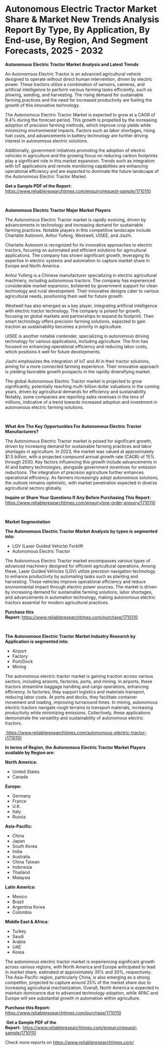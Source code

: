 <p><h1>Autonomous Electric Tractor Market Share & Market New Trends Analysis Report By Type, By Application, By End-use, By Region, And Segment Forecasts, 2025 - 2032</h1></p><p><strong>Autonomous Electric Tractor Market Analysis and Latest Trends</strong></p>
<p><p>An Autonomous Electric Tractor is an advanced agricultural vehicle designed to operate without direct human intervention, driven by electric power. These tractors utilize a combination of sensors, cameras, and artificial intelligence to perform various farming tasks efficiently, such as plowing, seeding, and harvesting. The rising demand for sustainable farming practices and the need for increased productivity are fueling the growth of this innovative technology.</p><p>The Autonomous Electric Tractor Market is expected to grow at a CAGR of 9.4% during the forecast period. This growth is propelled by the increasing adoption of precision farming methods, which improve crop yields while minimizing environmental impacts. Factors such as labor shortages, rising fuel costs, and advancements in battery technology are further driving interest in autonomous electric solutions.</p><p>Additionally, government initiatives promoting the adoption of electric vehicles in agriculture and the growing focus on reducing carbon footprints play a significant role in this market expansion. Trends such as integration with IoT applications and remote monitoring capabilities are enhancing operational efficiency and are expected to dominate the future landscape of the Autonomous Electric Tractor Market.</p></p>
<p><strong>Get a Sample PDF of the Report:&nbsp;</strong> <a href="https://www.reliableresearchtimes.com/enquiry/request-sample/1710110?utm_campaign=3287&utm_medium=2&utm_source=Github&utm_content=ia&utm_term=27032025&utm_id=autonomous-electric-tractor">https://www.reliableresearchtimes.com/enquiry/request-sample/1710110</a></p>
<p>&nbsp;</p>
<p><strong>Autonomous Electric Tractor Major Market Players</strong></p>
<p><p>The Autonomous Electric Tractor market is rapidly evolving, driven by advancements in technology and increasing demand for sustainable farming practices. Notable players in this competitive landscape include Charlatte Autonom, Anhui Yufeng, Westwell, UISEE, and Jiazhi.</p><p>Charlatte Autonom is recognized for its innovative approaches to electric tractors, focusing on automated and efficient solutions for agricultural applications. The company has shown significant growth, leveraging its expertise in electric systems and automation to capture market share in Europe and North America. </p><p>Anhui Yufeng is a Chinese manufacturer specializing in electric agricultural machinery, including autonomous tractors. The company has experienced considerable market expansion, bolstered by government support for clean technology and rural development. Their innovative designs cater to various agricultural needs, positioning them well for future growth.</p><p>Westwell has also emerged as a key player, integrating artificial intelligence with electric tractor technology. The company is poised for growth, focusing on global markets and partnerships to expand its footprint. Their smart technology offers precision farming solutions, expected to gain traction as sustainability becomes a priority in agriculture.</p><p>UISEE is another notable contender, specializing in autonomous driving technology for various applications, including agriculture. The firm has focused on enhancing operational efficiency and reducing labor costs, which positions it well for future developments.</p><p>Jiazhi emphasizes the integration of IoT and AI in their tractor solutions, aiming for a more connected farming experience. Their innovative approach is yielding favorable growth prospects in the rapidly diversifying market.</p><p>The global Autonomous Electric Tractor market is projected to grow significantly, potentially reaching multi-billion dollar valuations in the coming years, driven by agricultural demands for efficiency and sustainability. Notably, some companies are reporting sales revenues in the tens of millions, indicative of a trend towards increased adoption and investment in autonomous electric farming solutions.</p></p>
<p>&nbsp;</p>
<p><strong>What Are The Key Opportunities For Autonomous Electric Tractor Manufacturers?</strong></p>
<p><p>The Autonomous Electric Tractor market is poised for significant growth, driven by increasing demand for sustainable farming practices and labor shortages in agriculture. In 2023, the market was valued at approximately $1.5 billion, with a projected compound annual growth rate (CAGR) of 15% through 2030. Key factors influencing this growth include advancements in AI and battery technologies, alongside government incentives for emission reductions. The integration of precision agriculture further enhances operational efficiency. As farmers increasingly adopt autonomous solutions, the outlook remains optimistic, with market penetration expected in diverse agricultural sectors globally.</p></p>
<p><strong>Inquire or Share Your Questions If Any Before Purchasing This Report:</strong> <a href="https://www.reliableresearchtimes.com/enquiry/pre-order-enquiry/1710110?utm_campaign=3287&utm_medium=2&utm_source=Github&utm_content=ia&utm_term=27032025&utm_id=autonomous-electric-tractor">https://www.reliableresearchtimes.com/enquiry/pre-order-enquiry/1710110</a></p>
<p>&nbsp;</p>
<p><strong>Market Segmentation</strong></p>
<p><strong>The Autonomous Electric Tractor Market Analysis by types is segmented into:</strong></p>
<p><ul><li>LGV (Laser Guided Vehicle) Forklift</li><li>Autonomous Electric Tractor</li></ul></p>
<p><p>The Autonomous Electric Tractor market encompasses various types of advanced machinery designed for efficient agricultural operations. Among these, Laser Guided Vehicles (LGV) utilize precision navigation technology to enhance productivity by automating tasks such as planting and harvesting. These vehicles improve operational efficiency and reduce environmental impact through electric power sources. The market is driven by increasing demand for sustainable farming solutions, labor shortages, and advancements in automation technology, making autonomous electric tractors essential for modern agricultural practices.</p></p>
<p><strong>Purchase this Report:&nbsp;</strong><a href="https://www.reliableresearchtimes.com/purchase/1710110?utm_campaign=3287&utm_medium=2&utm_source=Github&utm_content=ia&utm_term=27032025&utm_id=autonomous-electric-tractor">https://www.reliableresearchtimes.com/purchase/1710110</a></p>
<p>&nbsp;</p>
<p><strong>The Autonomous Electric Tractor Market Industry Research by Application is segmented into:</strong></p>
<p><ul><li>Airport</li><li>Factory</li><li>Port/Dock</li><li>Mining</li></ul></p>
<p><p>The autonomous electric tractor market is gaining traction across various sectors, including airports, factories, ports, and mining. In airports, these tractors streamline baggage handling and cargo operations, enhancing efficiency. In factories, they support logistics and materials transport, reducing labor costs. At ports and docks, they facilitate container movement and loading, improving turnaround times. In mining, autonomous electric tractors navigate rough terrains to transport materials, increasing productivity while minimizing emissions. Collectively, these applications demonstrate the versatility and sustainability of autonomous electric tractors.</p></p>
<p><a href="https://www.reliableresearchtimes.com/autonomous-electric-tractor-r1710110?utm_campaign=3287&utm_medium=2&utm_source=Github&utm_content=ia&utm_term=27032025&utm_id=autonomous-electric-tractor">&nbsp;https://www.reliableresearchtimes.com/autonomous-electric-tractor-r1710110</a></p>
<p><strong>In terms of Region, the Autonomous Electric Tractor Market Players available by Region are:</strong></p>
<p>
    <p> <strong> North America: </strong>
        <ul>
            <li>United States</li>
            <li>Canada</li>
        </ul>
        </p> 
    <p> <strong> Europe: </strong>
        <ul>
            <li>Germany</li>
            <li>France</li>
            <li>U.K.</li>
            <li>Italy</li>
            <li>Russia</li>
        </ul>
        </p> 
    <p> <strong> Asia-Pacific: </strong>
        <ul>
            <li>China</li>
            <li>Japan</li>
            <li>South Korea</li>
            <li>India</li>
            <li>Australia</li>
            <li>China Taiwan</li>
            <li>Indonesia</li>
            <li>Thailand</li>
            <li>Malaysia</li>
        </ul>
        </p> 
    <p> <strong> Latin America: </strong>
        <ul>
            <li>Mexico</li>
            <li>Brazil</li>
            <li>Argentina Korea</li>
            <li>Colombia</li>
        </ul>
        </p> 
    <p> <strong> Middle East & Africa: </strong>
        <ul>
            <li>Turkey</li>
            <li>Saudi</li>
            <li>Arabia</li>
            <li>UAE</li>
            <li>Korea</li>
        </ul>
    </p>
    </p>
<p><p>The autonomous electric tractor market is experiencing significant growth across various regions, with North America and Europe anticipated to lead in market share, estimated at approximately 35% and 30%, respectively. The Asia-Pacific region, particularly China, is also emerging as a strong competitor, projected to capture around 25% of the market share due to increasing agricultural mechanization. Overall, North America is expected to maintain dominance due to advanced technology adoption, while APAC and Europe will see substantial growth in automation within agriculture.</p></p>
<p><strong>Purchase this Report: </strong><a href="https://www.reliableresearchtimes.com/purchase/1710110?utm_campaign=3287&utm_medium=2&utm_source=Github&utm_content=ia&utm_term=27032025&utm_id=autonomous-electric-tractor">https://www.reliableresearchtimes.com/purchase/1710110</a></p>
<p>&nbsp;<strong>Get a Sample PDF of the Report:&nbsp;&nbsp;</strong><a href="https://www.reliableresearchtimes.com/enquiry/request-sample/1710110?utm_campaign=3287&utm_medium=2&utm_source=Github&utm_content=ia&utm_term=27032025&utm_id=autonomous-electric-tractor">https://www.reliableresearchtimes.com/enquiry/request-sample/1710110</a></p>
<p><strong></strong></p>
<p>Check more reports on <a href="https://www.reliableresearchtimes.com/?utm_campaign=3287&utm_medium=2&utm_source=Github&utm_content=ia&utm_term=27032025&utm_id=autonomous-electric-tractor">https://www.reliableresearchtimes.com/</a></p>